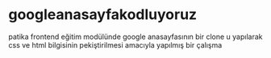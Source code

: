 # googleanasayfakodluyoruz
patika frontend eğitim modülünde google anasayfasının bir clone u yapılarak css ve html bilgisinin pekiştirilmesi amacıyla yapılmış bir çalışma
